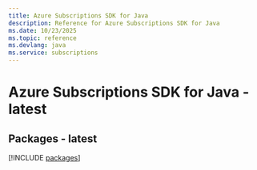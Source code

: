 ```yaml
---
title: Azure Subscriptions SDK for Java
description: Reference for Azure Subscriptions SDK for Java
ms.date: 10/23/2025
ms.topic: reference
ms.devlang: java
ms.service: subscriptions
---
```

# Azure Subscriptions SDK for Java - latest
## Packages - latest
[!INCLUDE [packages](subscriptions-index.md)]